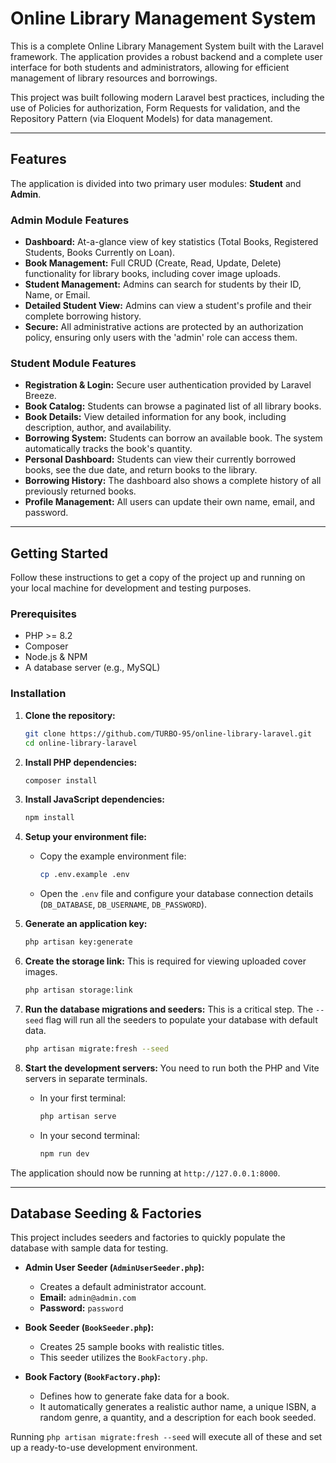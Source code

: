 # Online Library Management System

This is a complete Online Library Management System built with the Laravel framework. The application provides a robust backend and a complete user interface for both students and administrators, allowing for efficient management of library resources and borrowings.

This project was built following modern Laravel best practices, including the use of Policies for authorization, Form Requests for validation, and the Repository Pattern (via Eloquent Models) for data management.

---

## Features

The application is divided into two primary user modules: **Student** and **Admin**.

### Admin Module Features
- **Dashboard:** At-a-glance view of key statistics (Total Books, Registered Students, Books Currently on Loan).
- **Book Management:** Full CRUD (Create, Read, Update, Delete) functionality for library books, including cover image uploads.
- **Student Management:** Admins can search for students by their ID, Name, or Email.
- **Detailed Student View:** Admins can view a student's profile and their complete borrowing history.
- **Secure:** All administrative actions are protected by an authorization policy, ensuring only users with the 'admin' role can access them.

### Student Module Features
- **Registration & Login:** Secure user authentication provided by Laravel Breeze.
- **Book Catalog:** Students can browse a paginated list of all library books.
- **Book Details:** View detailed information for any book, including description, author, and availability.
- **Borrowing System:** Students can borrow an available book. The system automatically tracks the book's quantity.
- **Personal Dashboard:** Students can view their currently borrowed books, see the due date, and return books to the library.
- **Borrowing History:** The dashboard also shows a complete history of all previously returned books.
- **Profile Management:** All users can update their own name, email, and password.

---

## Getting Started

Follow these instructions to get a copy of the project up and running on your local machine for development and testing purposes.

### Prerequisites

- PHP >= 8.2
- Composer
- Node.js & NPM
- A database server (e.g., MySQL)

### Installation

1. **Clone the repository:**
   ```bash
   git clone https://github.com/TURBO-95/online-library-laravel.git
   cd online-library-laravel
   ```

2. **Install PHP dependencies:**
   ```bash
   composer install
   ```

3. **Install JavaScript dependencies:**
   ```bash
   npm install
   ```

4. **Setup your environment file:**
   - Copy the example environment file:
     ```bash
     cp .env.example .env
     ```
   - Open the `.env` file and configure your database connection details (`DB_DATABASE`, `DB_USERNAME`, `DB_PASSWORD`).

5. **Generate an application key:**
   ```bash
   php artisan key:generate
   ```

6. **Create the storage link:**
   This is required for viewing uploaded cover images.
   ```bash
   php artisan storage:link
   ```

7. **Run the database migrations and seeders:**
   This is a critical step. The `--seed` flag will run all the seeders to populate your database with default data.
   ```bash
   php artisan migrate:fresh --seed
   ```

8. **Start the development servers:**
   You need to run both the PHP and Vite servers in separate terminals.
   - In your first terminal:
     ```bash
     php artisan serve
     ```
   - In your second terminal:
     ```bash
     npm run dev
     ```

The application should now be running at `http://127.0.0.1:8000`.

---

## Database Seeding & Factories

This project includes seeders and factories to quickly populate the database with sample data for testing.

- **Admin User Seeder (`AdminUserSeeder.php`):**
  - Creates a default administrator account.
  - **Email:** `admin@admin.com`
  - **Password:** `password`

- **Book Seeder (`BookSeeder.php`):**
  - Creates 25 sample books with realistic titles.
  - This seeder utilizes the `BookFactory.php`.

- **Book Factory (`BookFactory.php`):**
  - Defines how to generate fake data for a book.
  - It automatically generates a realistic author name, a unique ISBN, a random genre, a quantity, and a description for each book seeded.

Running `php artisan migrate:fresh --seed` will execute all of these and set up a ready-to-use development environment.